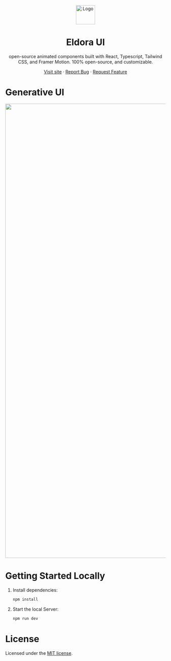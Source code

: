 <div align="center">
  <a href="https://github.com/karthikmudunuri/eldoraui">


 <img src="https://github.com/user-attachments/assets/d00f15e8-cc1a-47a6-b99f-885156a55fc3" alt="Logo" width="60" height="60">
  </a>
  <h1 align="center">Eldora UI</h1>
  <p align="center">
   open-source animated components built with React, Typescript, Tailwind CSS, and Framer Motion.
100% open-source, and customizable.
  </p>
  <p>
    
   <a href="https://www.eldoraui.site/">Visit site</a>
    ·
    <a href="https://github.com/karthikmudunuri/eldoraui/issues">Report Bug</a>
    ·
    <a href="https://github.com/karthikmudunuri/eldoraui/issues">Request Feature</a>
  </p>
</div>

<!-- ABOUT THE TEMPLATE -->
# Generative UI
<div align="center">



 <img width="1425" alt="generative-ui" src="https://github.com/user-attachments/assets/24b3f24c-86c4-46e2-b78d-cc9569b4c4cc">

 
</div>



# Getting Started Locally

1. Install dependencies:

   ```bash
   npm install
   ```

2. Start the local Server:

   ```bash
   npm run dev
   ```


# License

Licensed under the [MIT license](https://github.com/karthikmudunuri/generative-ui/blob/main/LICENSE.md).
